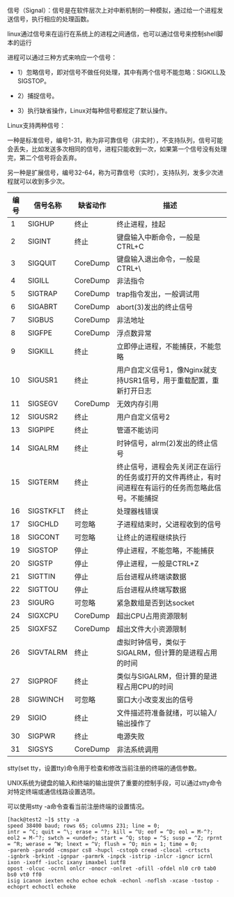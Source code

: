 信号（Signal）：信号是在软件层次上对中断机制的一种模拟，通过给一个进程发送信号，执行相应的处理函数。

linux通过信号来在运行在系统上的进程之间通信，也可以通过信号来控制shell脚本的运行

进程可以通过三种方式来响应一个信号：

- 1）忽略信号，即对信号不做任何处理，其中有两个信号不能忽略：SIGKILL及SIGSTOP。

- 2）捕捉信号。

- 3）执行缺省操作，Linux对每种信号都规定了默认操作。

Linux支持两种信号：

一种是标准信号，编号1-31，称为非可靠信号（非实时），不支持队列，信号可能会丢失，比如发送多次相同的信号，进程只能收到一次，如果第一个信号没有处理完，第二个信号将会丢弃。

另一种是扩展信号，编号32-64，称为可靠信号（实时），支持队列，发多少次进程就可以收到多少次。

| 编号 | 信号名称 | 缺省动作 | 描述 | 
| -- | -- | -- | -- |
| 1 | SIGHUP | 终止 | 终止进程，挂起 | 
| 2 | SIGINT | 终止 | 键盘输入中断命令，一般是CTRL+C | 
| 3 | SIGQUIT | CoreDump | 键盘输入退出命令，一般是CTRL+\ | 
| 4 | SIGILL | CoreDump | 非法指令 | 
| 5 | SIGTRAP | CoreDump | trap指令发出，一般调试用 | 
| 6 | SIGABRT | CoreDump | abort(3)发出的终止信号 | 
| 7 | SIGBUS | CoreDump | 非法地址 | 
| 8 | SIGFPE | CoreDump | 浮点数异常 | 
| 9 | SIGKILL | 终止 | 立即停止进程，不能捕获，不能忽略 | 
| 10 | SIGUSR1 | 终止 | 用户自定义信号1，像Nginx就支持USR1信号，用于重载配置，重新打开日志 | 
| 11 | SIGSEGV | CoreDump | 无效内存引用 | 
| 12 | SIGUSR2 | 终止 | 用户自定义信号2 | 
| 13 | SIGPIPE | 终止 | 管道不能访问 | 
| 14 | SIGALRM | 终止 | 时钟信号，alrm(2)发出的终止信号 | 
| 15 | SIGTERM | 终止 | 终止信号，进程会先关闭正在运行的任务或打开的文件再终止，有时间进程在有运行的任务而忽略此信号。不能捕捉 | 
| 16 | SIGSTKFLT | 终止 | 处理器栈错误 | 
| 17 | SIGCHLD | 可忽略 | 子进程结束时，父进程收到的信号 | 
| 18 | SIGCONT | 可忽略 | 让终止的进程继续执行 | 
| 19 | SIGSTOP | 停止 | 停止进程，不能忽略，不能捕获 | 
| 20 | SIGSTP | 停止 | 停止进程，一般是CTRL+Z | 
| 21 | SIGTTIN | 停止 | 后台进程从终端读数据 | 
| 22 | SIGTTOU | 停止 | 后台进程从终端写数据 | 
| 23 | SIGURG | 可忽略 | 紧急数组是否到达socket | 
| 24 | SIGXCPU | CoreDump | 超出CPU占用资源限制 | 
| 25 | SIGXFSZ | CoreDump | 超出文件大小资源限制 | 
| 26 | SIGVTALRM | 终止 | 虚拟时钟信号，类似于SIGALRM，但计算的是进程占用的时间 | 
| 27 | SIGPROF | 终止 | 类似与SIGALRM，但计算的是进程占用CPU的时间 | 
| 28 | SIGWINCH | 可忽略 | 窗口大小改变发出的信号 | 
| 29 | SIGIO | 终止 | 文件描述符准备就绪，可以输入/输出操作了 | 
| 30 | SIGPWR | 终止 | 电源失败 | 
| 31 | SIGSYS | CoreDump | 非法系统调用 | 


stty(set tty，设置tty)命令用于检查和修改当前注册的终端的通信参数。

UNIX系统为键盘的输入和终端的输出提供了重要的控制手段，可以通过stty命令对特定终端或通信线路设置选项。

可以使用stty -a命令查看当前注册终端的设置情况。

```
[hack@test2 ~]$ stty -a
speed 38400 baud; rows 65; columns 231; line = 0;
intr = ^C; quit = ^\; erase = ^?; kill = ^U; eof = ^D; eol = M-^?; eol2 = M-^?; swtch = <undef>; start = ^Q; stop = ^S; susp = ^Z; rprnt = ^R; werase = ^W; lnext = ^V; flush = ^O; min = 1; time = 0;
-parenb -parodd -cmspar cs8 -hupcl -cstopb cread -clocal -crtscts
-ignbrk -brkint -ignpar -parmrk -inpck -istrip -inlcr -igncr icrnl ixon -ixoff -iuclc ixany imaxbel iutf8
opost -olcuc -ocrnl onlcr -onocr -onlret -ofill -ofdel nl0 cr0 tab0 bs0 vt0 ff0
isig icanon iexten echo echoe echok -echonl -noflsh -xcase -tostop -echoprt echoctl echoke
```